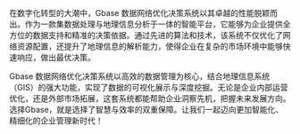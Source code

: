 在数字化转型的大潮中，Gbase 数据网络优化决策系统以其卓越的性能脱颖而出。作为一款集数据处理与地理信息分析于一体的智能平台，它能够为企业提供全方位的数据支持和精准的决策依据。通过先进的算法和技术，该系统不仅优化了网络资源配置，还提升了地理信息的解析能力，使得企业在复杂的市场环境中能够快速响应，做出最优决策。

Gbase 数据网络优化决策系统以高效的数据管理为核心，结合地理信息系统（GIS）的强大功能，实现了数据的可视化展示与深度挖掘。无论是企业内部运营优化，还是外部市场拓展，这套系统都能帮助企业洞察先机，把握未来发展方向。选择Gbase，就是选择了智慧与效率的双重保障。让我们一起迈向更加智能化、精细化的企业管理新时代！